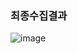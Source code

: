 








### 최종수집결과

![image](https://user-images.githubusercontent.com/28617435/122665681-96a35500-d1e3-11eb-97d2-b496a4e65335.png)

